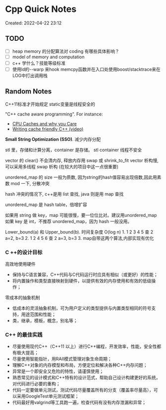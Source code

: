 # Cpp Quick Notes

Created: 2022-04-22 23:12

## TODO

- [ ] heap memory 的分配算法对 coding 有哪些具体影响？
- [ ] model of memory and computation
- [ ] c++ 学什么？技能等级标准
- [ ] 使用ld的--warp 来hook memcpy函数并在入口处使用boost/stacktrace来在LOG中打出调用栈

## Random Notes

C++11标准才开始规定 static变量是线程安全的

"C++ cache aware programming". For instance:
- [CPU Caches and why you Care](https://www.aristeia.com/TalkNotes/codedive-CPUCachesHandouts.pdf)
- [Writing cache friendly C++ (video)](https://www.youtube.com/watch?v=Nz9SiF0QVKY)

**Small String Optimization (SSO)**. 减少内存分配

stl 里，存储和计算分离，container 是存储。
stl container 线程不安全

vector 的 clear() 不会清内存, 释放内存用  swap 或 shrink_to_fit
vector 析构慢, 可以采用多线程 swap 析构 (在较大的项目中这一点很重要)

unordered_map 的 size 一般为质数, 因为string的hash值容易出现倍数,因此用素数 mod 一下, 分散冲突

hash 冲突的情况下, c++是用 list 查找, java 则是用 map 查找

unordered_map 是 hash table，倍增扩容

如果用 string 做 key，map 可能很慢，要一位位比对。建议用unordered_map
如果 key 是 int，不推荐 unordered_map，因为 hash 一般没用。

Lower_bound(a) 和 Upper_bound(b). 时间复杂度 O(log n)
	1. 1 2 3 4 5 查 2 a=2, b=3
	2. 1 2 4 5 6 查 2 a=3, b=3
	3. map自带这两个算法,内部实现有优化

### C ++的设计目标

高效地使用硬件
- 保持与C语言兼容，C++代码与C代码运行时应具有相似（或更好）的性能；
- 将内置操作和类型直接映射到硬件，以提供有效的内存使用和有效的低级操作；

零成本的抽象机制
- 低成本的灵活抽象机制，可为用户定义的类型提供与内置类型相同的符号支持，用途范围和性能；
- 类，继承，模板，概念，别名等；

### C++ 的最佳实践

- 尽量使用现代C++（C++11 以上）进行C++编程，开发效率，性能，安全性都有极大提高；
- 尽量使用智能指针，用RAII模式管理对象生命周期；
- 理解C++对象的内存模型和布局，方便定位和解决各种C++内存问题；
- 异常是一个即安全又危险的特性，请谨慎使用；
- 熟悉常见的设计模式和C++特有的设计范式，帮助自己设计构建更好的系统，对代码进行必要的重构；
- 代码一定要做单元测试，测试代码尽量覆盖所有的分支（覆盖率尽量高），可以采用GoogleTest单元测试框架；
- 代码最好用valgrind等工具跑一遍，检查代码有没有内存泄漏和异常；
